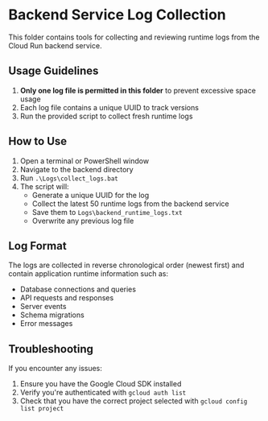 # Backend Service Log Collection

This folder contains tools for collecting and reviewing runtime logs from the Cloud Run backend service.

## Usage Guidelines

1. **Only one log file is permitted in this folder** to prevent excessive space usage
2. Each log file contains a unique UUID to track versions
3. Run the provided script to collect fresh runtime logs

## How to Use

1. Open a terminal or PowerShell window
2. Navigate to the backend directory
3. Run `.\Logs\collect_logs.bat`
4. The script will:
   - Generate a unique UUID for the log
   - Collect the latest 50 runtime logs from the backend service
   - Save them to `Logs\backend_runtime_logs.txt`
   - Overwrite any previous log file

## Log Format

The logs are collected in reverse chronological order (newest first) and contain application runtime information such as:
- Database connections and queries
- API requests and responses
- Server events
- Schema migrations
- Error messages

## Troubleshooting

If you encounter any issues:
1. Ensure you have the Google Cloud SDK installed
2. Verify you're authenticated with `gcloud auth list`
3. Check that you have the correct project selected with `gcloud config list project` 
